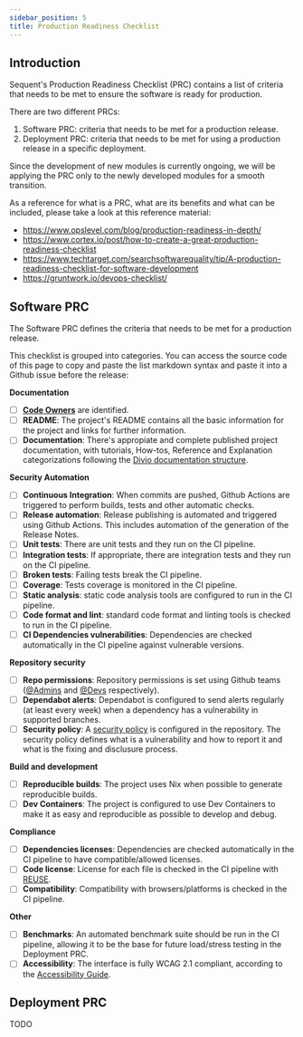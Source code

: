 ```yaml
---
sidebar_position: 5
title: Production Readiness Checklist
---
```


## Introduction

Sequent's Production Readiness Checklist (PRC) contains a list of criteria that
needs to be met to ensure the software is ready for production.

There are two different PRCs:
1. Software PRC: criteria that needs to be met for a production release.
2. Deployment PRC: criteria that needs to be met for using a production release
in a specific deployment.

Since the development of new modules is currently ongoing, we will be applying
the PRC only to the newly developed modules for a smooth transition. 

As a reference for what is a PRC, what are its benefits and what can be
included, please take a look at this reference material:
- https://www.opslevel.com/blog/production-readiness-in-depth/
- https://www.cortex.io/post/how-to-create-a-great-production-readiness-checklist
- https://www.techtarget.com/searchsoftwarequality/tip/A-production-readiness-checklist-for-software-development
- https://gruntwork.io/devops-checklist/

## Software PRC

The Software PRC defines the criteria that needs to be met for a production
release.

This checklist is grouped into categories. You can access the source code of
this page to copy and paste the list markdown syntax and paste it into a Github
issue before the release:

**Documentation**

- [ ] **[Code Owners]** are identified.
- [ ] **README**: The project's README contains all the basic information for
  the project and links for further information.
- [ ] **Documentation**: There's appropiate and complete published project
  documentation, with tutorials, How-tos, Reference and Explanation
  categorizations following the [Divio documentation structure].

**Security Automation**

- [ ] **Continuous Integration**: When commits are pushed, Github Actions are
  triggered to perform builds, tests and other automatic checks.
- [ ] **Release automation**: Release publishing is automated and triggered
  using Github Actions. This includes automation of the generation of the
  Release Notes.
- [ ] **Unit tests**: There are unit tests and they run on the CI pipeline.
- [ ] **Integration tests**: If appropriate, there are integration tests and
  they run on the CI pipeline.
- [ ] **Broken tests**: Failing tests break the CI pipeline.
- [ ] **Coverage**: Tests coverage is monitored in the CI pipeline.
- [ ] **Static analysis**: static code analysis tools are configured to run in
  the CI pipeline.
- [ ] **Code format and lint**: standard code format and linting tools is
  checked to run in the CI pipeline.
- [ ] **CI Dependencies vulnerabilities**: Dependencies are checked
  automatically in the CI pipeline against vulnerable versions.

**Repository security**

- [ ] **Repo permissions**: Repository permissions is set using Github teams
  ([@Admins] and [@Devs] respectively).
- [ ] **Dependabot alerts**: Dependabot is configured to send alerts regularly
  (at least every week) when a dependency has a vulnerability in supported 
  branches.
- [ ] **Security policy**: A [security policy] is configured in the repository.
  The security policy defines what is a vulnerability and how to report it and what is
  the fixing and disclusure process.

**Build and development**

- [ ] **Reproducible builds**: The project uses Nix when possible to generate
  reproducible builds.
- [ ] **Dev Containers**: The project is configured to use Dev Containers to
  make it as easy and reproducible as possible to develop and debug.

**Compliance**

- [ ] **Dependencies licenses**: Dependencies are checked automatically in the
  CI pipeline to have compatible/allowed licenses.
- [ ] **Code license**: License for each file is checked in the CI pipeline with
[REUSE].
- [ ] **Compatibility**: Compatibility with browsers/platforms is checked in the
  CI pipeline.

**Other**
- [ ] **Benchmarks**: An automated benchmark suite should be run in the CI
  pipeline, allowing it to be the base for future load/stress testing in the
  Deployment PRC.
- [ ] **Accessibility**: The interface is fully WCAG 2.1 compliant, according to
  the [Accessibility Guide](accessibility-guide.md).

## Deployment PRC

TODO


[Code Owners]: https://docs.github.com/en/repositories/managing-your-repositorys-settings-and-features/customizing-your-repository/about-code-owners
[Divio documentation structure]: https://documentation.divio.com/introduction/
[REUSE]: https://reuse.software/
[security policy]: https://docs.github.com/en/code-security/getting-started/adding-a-security-policy-to-your-repository
[@Admins]: https://github.com/orgs/sequentech/teams/admins
[@Devs]: https://github.com/orgs/sequentech/teams/devs